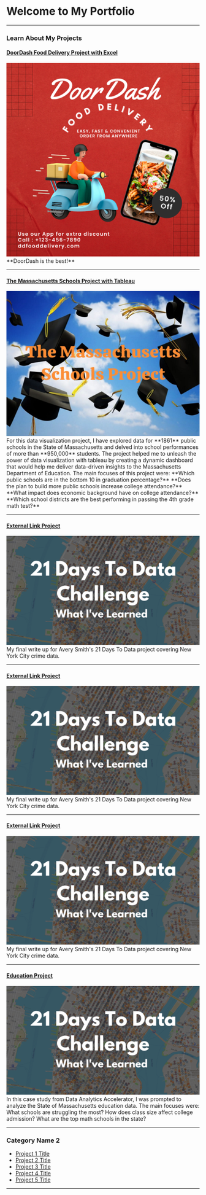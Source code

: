 # Welcome to My Portfolio

---

### Learn About My Projects

#### [DoorDash Food Delivery Project with Excel](https://www.linkedin.com/pulse/food-stayin-alive-michael-retta-s5nfc/)
<img src="images/DD Food Delivery.png?raw=true"/>
**DoorDash is the best!**

--- 
#### [The Massachusetts Schools Project with Tableau](/Schools_Project)
<img src="images/SchoolsProject.jpg?raw=true"/>
For this data visualization project, I have explored data for **1861** public schools in the State of Massachusetts and delved into school performances of more than **950,000** students. The project helped me to unleash the power of data visualization with tableau by creating a dynamic dashboard that would help me deliver data-driven insights to the Massachusetts Department of Education. The main focuses of this project were:
**Which public schools are in the bottom 10 in graduation percentage?**
**Does the plan to build more public schools increase college attendance?**
**What impact does economic background have on college attendance?**
**Which school districts are the best performing in passing the 4th grade math test?**

---
#### [External Link Project](https://www.linkedin.com/pulse/what-i-learned-21-days-data-avery-smith)
[<img src="images/21 Days To Data Challenge What I've Learned Cover.png?raw=true"/>](https://www.linkedin.com/pulse/what-i-learned-21-days-data-avery-smith)
My final write up for Avery Smith's 21 Days To Data project covering New York City crime data. 

---
#### [External Link Project](https://www.linkedin.com/pulse/what-i-learned-21-days-data-avery-smith)
[<img src="images/21 Days To Data Challenge What I've Learned Cover.png?raw=true"/>](https://www.linkedin.com/pulse/what-i-learned-21-days-data-avery-smith)
My final write up for Avery Smith's 21 Days To Data project covering New York City crime data. 

---
#### [External Link Project](https://www.linkedin.com/pulse/what-i-learned-21-days-data-avery-smith)
[<img src="images/21 Days To Data Challenge What I've Learned Cover.png?raw=true"/>](https://www.linkedin.com/pulse/what-i-learned-21-days-data-avery-smith)
My final write up for Avery Smith's 21 Days To Data project covering New York City crime data. 


---
#### [Education Project](https://www.linkedin.com/pulse/massachusetts-education-analysis-samantha-paul/)
[<img src="images/21 Days To Data Challenge What I've Learned Cover.png?raw=true"/>](https://www.linkedin.com/pulse/what-i-learned-21-days-data-avery-smith)
In this case study from Data Analytics Accelerator, I was prompted to analyze the State of Massachusetts education data. The main focuses were:
What schools are struggling the most?
How does class size affect college admission?
What are the top math schools in the state? 

---

### Category Name 2

- [Project 1 Title](http://example.com/)
- [Project 2 Title](http://example.com/)
- [Project 3 Title](http://example.com/)
- [Project 4 Title](http://example.com/)
- [Project 5 Title](http://example.com/)

---




